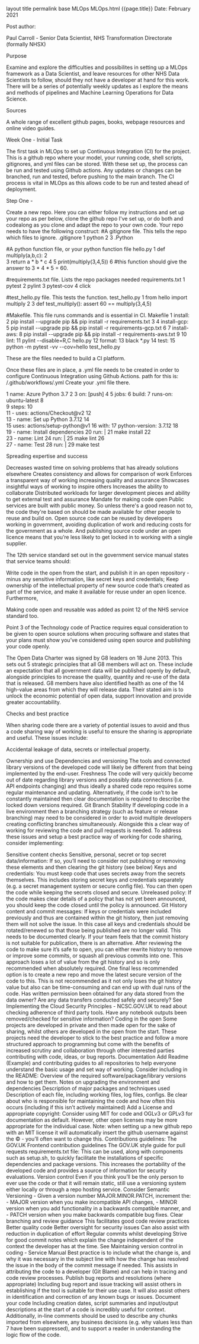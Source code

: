 layout	title	permalink
base
MLOps
MLOps.html
{{page.title}}
Date: February 2021

Post author: 

Paul Carroll - Senior Data Scientist, NHS Transformation Directorate (formally NHSX)

Purpose

Examine and explore the difficulties and possibilites in setting up a MLOps framework as a Data Scientist, and leave resources for other NHS Data Scientists to follow, should they not have a developer at hand for this work. 
There will be a series of potentially weekly updates as I explore the means and methods of pipelines and Machine Learning Operations for Data Science.


Sources

A whole range of excellent github pages, books, webpage resources and online video guides. 


Week One - Initial Task

The first task in MLOps to set up Continuous Integration (CI) for the project. 
This is a github repo where your model, your running code, shell scripts, gitignores, and yml files can be stored.
With these set up, the process can be run and tested using Github actions. 
Any updates or changes can be branched, run and tested, before pushing to the main branch. 
The CI process is vital in MLOps as this allows code to be run and tested ahead of deployment.

Step One -  

Create a new repo. Here you can either follow my instructions and set up your repo as per below, clone the github repo I've set up, or do both and codealong as you clone and adapt the repo to your own code. 
Your repo needs to have the following construct:
#A gitignore file. This tells the repo which files to ignore. 
.gitignore
1 python
2
3 .Python

#A python function file, or your python function file
hello.py 
1 def multiply(a,b,c):
2     
3     return a * b * c
4
5 print(multiply(3,4,5))
6 #this function should give the answer to 3 * 4 * 5 = 60.

#requirements.txt file. Lists the repo packages needed
requirements.txt
1 pytest
2 pylint
3 pytest-cov
4 click

#test_hello.py file. This tests the function. 
test_hello.py
1 from hello import multiply
2
3 def test_multiply():
      assert 60 == multiply(3,4,5)
      
#Makefile. This file runs commands and is essential in CI.
Makefile
1 install:
2         pip install --upgrade pip && pip install -r requirements.txt
3
4 install-gcp:
5         pip install --upgrade pip && pip install -r requirements-gcp.txt
6
7 install-aws:
8         pip install --upgrade pip && pip install -r requirements-aws.txt
9
10 lint: 
11        pylint --disable=R,C hello.py
12 format:
13        black *.py
14 test:
15       python -m pytest -vv --cov=hello test_hello.py 

These are the files needed to build a CI platform. 

Once these files are in place, a .yml file needs to be created in order to configure Continuous Integration using Github Actions.
path for this is: <your-repo>/.github/workflows/<your-repo>.yml
Create your .yml file there.
  
1 name: Azure Python 3.7
2 
3 on: [push]
4 
5 jobs:
6   build:
7     runs-on: ubuntu-latest
8     
9     steps:
10     
11       - uses: actions/Checkout@v2
12       
13       - name: Set up Python 3.7.12
14      
15         uses: actions/setup-python@v1
16         with:
17           python-version: 3.7.12
18          
19       - name: Install dependencies
20          run: |
21           make install
22          
23       - name: Lint
24         run: |
25           make lint
26           
27       - name: Test
28         run: |
29           make test
  



Spreading expertise and success
      
      
Decreases wasted time on solving problems that has already solutions elsewhere
Creates consistency and allows for comparison of work
Enforces a transparent way of working increasing quality and assurance
Showcases insightful ways of working to inspire others
Increases the ability to collaborate
Distributed workloads for larger development pieces and ability to get external test and assurance
Mandate for making code open
Public services are built with public money. So unless there's a good reason not to, the code they're based on should be made available for other people to reuse and build on. Open source code can be reused by developers working in government, avoiding duplication of work and reducing costs for the government as a whole. And publishing source code under an open licence means that you’re less likely to get locked in to working with a single supplier.

The 12th service standard set out in the government service manual states that service teams should:

Write code in the open from the start, and publish it in an open repository - minus any sensitive information, like secret keys and credentials;
Keep ownership of the intellectual property of new source code that’s created as part of the service, and make it available for reuse under an open licence.
Furthermore,

Making code open and reusable was added as point 12 of the NHS service standard too.

Point 3 of the Technology code of Practice requires equal consideration to be given to open source solutions when procuring software and states that your plans must show you’ve considered using open source and publishing your code openly.

The Open Data Charter was signed by G8 leaders on 18 June 2013. This sets out 5 strategic principles that all G8 members will act on. These include an expectation that all government data will be published openly by default, alongside principles to increase the quality, quantity and re-use of the data that is released. G8 members have also identified health as one of the 14 high-value areas from which they will release data. Their stated aim is to unlock the economic potential of open data, support innovation and provide greater accountability.

Checks and best practice
      
      
When sharing code there are a variety of potential issues to avoid and thus a code sharing way of working is useful to ensure the sharing is appropriate and useful. These issues include:

Accidental leakage of data, secrets or intellectual property.
      
  
Ownership and use
Dependencies and versioning
The tools and connected library versions of the developed code will likely be different from that being implemented by the end-user.
Freshness
The code will very quickly become out of date regarding library versions and possibly data connections (i.e. API endpoints changing) and thus ideally a shared code repo requires some regular maintenance and updating.
Alternatively, if the code isn’t to be constantly maintained then clear documentation is required to describe the locked down versions required.
Git Branch Stability
If developing code in a live environment then a branching strategy (such as feature or release branching) may need to be considered in order to avoid multiple developers creating conflicting branches simultaneously.
Alongside this a clear way of working for reviewing the code and pull requests is needed.
To address these issues and setup a best practice way of working for code sharing, consider implementing:

Sensitive content checks
Sensitive, personal, secret or top secret data/information: If so, you’ll need to consider not publishing or removing these elements and then clearing the git history (see below)
Keys and credentials: You must keep code that uses secrets away from the secrets themselves. This includes storing secret keys and credentials separately (e.g. a secret management system or secure config file). You can then open the code while keeping the secrets closed and secure.
Unreleased policy: If the code makes clear details of a policy that has not yet been announced, you should keep the code closed until the policy is announced.
Git History content and commit messages:
If keys or credentials were included previously and thus are contained within the git history, then just removing them will not solve the issue. In this case all keys and credentials should be rotated/renewed so that those being published are no longer valid. This needs to be documented clearly.
If your team feels that the commit history is not suitable for publication, there is an alternative. After reviewing the code to make sure it’s safe to open, you can either rewrite history to remove or improve some commits, or squash all previous commits into one. This approach loses a lot of value from the git history and so is only recommended when absolutely required.
One final less recommended option is to create a new repo and move the latest secure version of the code to this. This is not recommended as it not only loses the git history value but also can be time-consuming and can end up with dual runs of the code.
Has written permission been obtained for any data stored from the data owner?
Are any data transfers conducted safely and securely? See Implementing the Cloud Security Principles - NCSC.GOV.UK to read about checking adherence of third party tools.
Have any notebook outputs been removed/checked for sensitive information?
Coding in the open
Some projects are developed in private and then made open for the sake of sharing, whilst others are developed in the open from the start.
These projects need the developer to stick to the best practice and follow a more structured approach to programming but come with the benefits of increased scrutiny and collaboration through other interested parties contributing with code, ideas, or bug reports.
Documentation
Add Readme (Example) and contributing guides to all repositories to help everyone understand the basic usage and set way of working. Consider including in the README:
Overview of the required software/package/library versions and how to get them.
Notes on upgrading the environment and dependencies
Description of major packages and techniques used
Description of each file, including working files, log files, configs.
Be clear about who is responsible for maintaining the code and how often this occurs (including if this isn’t actively maintained)
Add a License and appropriate copyright:
Consider using MIT for code and OGLv3 or GPLv3 for documentation as default. However, other open licenses may be more appropriate for the individual case.
Note: when setting up a new github repo with an MIT license it will automatically insert the github username against the © - you’ll often want to change this.
Contributions guidelines:
The GOV.UK Frontend contribution guidelines
The GOV.UK style guide for pull requests
requirements.txt file:
This can be used, along with components such as setup.sh, to quickly facilitate the installations of specific dependencies and package versions.
This increases the portability of the developed code and provides a source of information for security evaluations.
Version control
Even if you think you’ll be the only person to ever use the code or that it will remain static, still use a versioning system either locally or through a repo hosting service.
Consider Semantic Versioning - Given a version number MAJOR.MINOR.PATCH, increment the: - MAJOR version when you make incompatible API changes, - MINOR version when you add functionality in a backwards compatible manner, and - PATCH version when you make backwards compatible bug fixes.
Clear branching and review guidance
This facilitates good code review practices
Better quality code
Better oversight for security issues
Can also assist with reduction in duplication of effort
Regular commits whilst developing
Strive for good commit notes which explain the change independent of the context the developer has at the time. See Maintaining version control in coding - Service Manual
Best practice is to include what the change is, and why it was necessary in the subject line with how the change has resolved the issue in the body of the commit message if needed.
This assists in attributing the code to a developer (Git Blame) and can help in tracing and code review processes.
Publish bug reports and resolutions (where appropriate)
Including bug report and issue tracking will assist others in establishing if the tool is suitable for their use case.
It will also assist others in identification and correction of any known bugs or issues.
Document your code
Including creation dates, script summaries and input/output descriptions at the start of a code is incredibly useful for context.
Additionally, in-line comments should be used to describe any chunks imported from elsewhere, any business decisions (e.g. why values less than 7 have been suppressed), and to support a reader in understanding the logic flow of the code.
